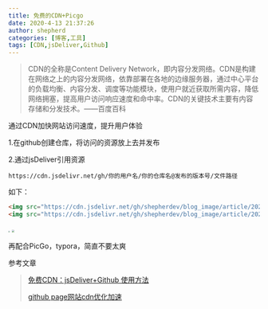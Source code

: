 ```yaml
---
title: 免费的CDN+Picgo
date: 2020-4-13 21:37:26
author: shepherd
categories: [博客,工具]
tags: [CDN,jsDeliver,Github]
---
```


> CDN的全称是Content Delivery Network，即内容分发网络。CDN是构建在网络之上的内容分发网络，依靠部署在各地的边缘服务器，通过中心平台的负载均衡、内容分发、调度等功能模块，使用户就近获取所需内容，降低网络拥塞，提高用户访问响应速度和命中率。CDN的关键技术主要有内容存储和分发技术。——百度百科

通过CDN加快网站访问速度，提升用户体验

<!-- more -->

1.在github创建仓库，将访问的资源放上去并发布

2.通过jsDeliver引用资源

`https://cdn.jsdelivr.net/gh/你的用户名/你的仓库名@发布的版本号/文件路径`

如下：

```html
<img src="https://cdn.jsdelivr.net/gh/shepherdev/blog_image/article/20203f67c6b831ace4d1fe4d068600c2cfd6.jpg" style="zoom:20%;" />
<img src="https://cdn.jsdelivr.net/gh/shepherdev/blog_image/article/2020/943a485d76fbbcc50c15a49f5644cbb1.png" style="zoom:33%;" />
```

<img src="https://cdn.jsdelivr.net/gh/shepherdev/blog_image/article/20203f67c6b831ace4d1fe4d068600c2cfd6.jpg" style="zoom:20%;" />

<img src="https://cdn.jsdelivr.net/gh/shepherdev/blog_image/article/2020/943a485d76fbbcc50c15a49f5644cbb1.png" style="zoom:33%;" />

再配合PicGo，typora，简直不要太爽

参考文章

> [免费CDN：jsDeliver+Github 使用方法](https://zhuanlan.zhihu.com/p/76951130)
>
> [github page网站cdn优化加速](https://removeif.github.io/theme/github-page%E7%BD%91%E7%AB%99cdn%E4%BC%98%E5%8C%96%E5%8A%A0%E9%80%9F.html#lg=1&slide=0)